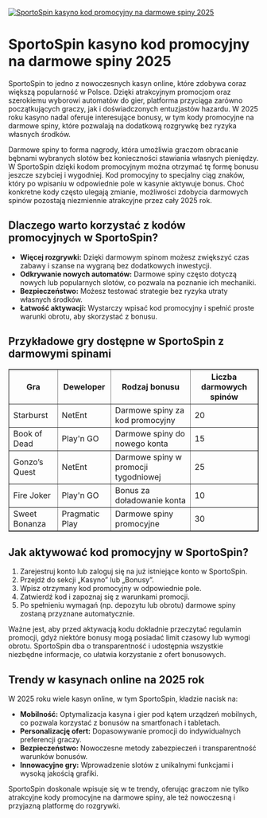 [![SportoSpin kasyno kod promocyjny na darmowe spiny 2025](https://123-caf.pages.dev/gitsignup.png)](https://vrmoo.ru/Bt82HjjY)

<h1>SportoSpin kasyno kod promocyjny na darmowe spiny 2025</h1> <p>SportoSpin to jedno z nowoczesnych kasyn online, które zdobywa coraz większą popularność w Polsce. Dzięki atrakcyjnym promocjom oraz szerokiemu wyborowi automatów do gier, platforma przyciąga zarówno początkujących graczy, jak i doświadczonych entuzjastów hazardu. W 2025 roku kasyno nadal oferuje interesujące bonusy, w tym kody promocyjne na darmowe spiny, które pozwalają na dodatkową rozgrywkę bez ryzyka własnych środków.</p> <p>Darmowe spiny to forma nagrody, która umożliwia graczom obracanie bębnami wybranych slotów bez konieczności stawiania własnych pieniędzy. W SportoSpin dzięki kodom promocyjnym można otrzymać tę formę bonusu jeszcze szybciej i wygodniej. Kod promocyjny to specjalny ciąg znaków, który po wpisaniu w odpowiednie pole w kasynie aktywuje bonus. Choć konkretne kody często ulegają zmianie, możliwości zdobycia darmowych spinów pozostają niezmiennie atrakcyjne przez cały 2025 rok.</p> <h2>Dlaczego warto korzystać z kodów promocyjnych w SportoSpin?</h2> <ul>   <li><strong>Więcej rozgrywki:</strong> Dzięki darmowym spinom możesz zwiększyć czas zabawy i szanse na wygraną bez dodatkowych inwestycji.</li>   <li><strong>Odkrywanie nowych automatów:</strong> Darmowe spiny często dotyczą nowych lub popularnych slotów, co pozwala na poznanie ich mechaniki.</li>   <li><strong>Bezpieczeństwo:</strong> Możesz testować strategie bez ryzyka utraty własnych środków.</li>   <li><strong>Łatwość aktywacji:</strong> Wystarczy wpisać kod promocyjny i spełnić proste warunki obrotu, aby skorzystać z bonusu.</li> </ul> <h2>Przykładowe gry dostępne w SportoSpin z darmowymi spinami</h2> <table border="1" cellpadding="8" cellspacing="0">   <thead>     <tr>       <th>Gra</th>       <th>Deweloper</th>       <th>Rodzaj bonusu</th>       <th>Liczba darmowych spinów</th>     </tr>   </thead>   <tbody>     <tr>       <td>Starburst</td>       <td>NetEnt</td>       <td>Darmowe spiny za kod promocyjny</td>       <td>20</td>     </tr>     <tr>       <td>Book of Dead</td>       <td>Play'n GO</td>       <td>Darmowe spiny do nowego konta</td>       <td>15</td>     </tr>     <tr>       <td>Gonzo’s Quest</td>       <td>NetEnt</td>       <td>Darmowe spiny w promocji tygodniowej</td>       <td>25</td>     </tr>     <tr>       <td>Fire Joker</td>       <td>Play'n GO</td>       <td>Bonus za doładowanie konta</td>       <td>10</td>     </tr>     <tr>       <td>Sweet Bonanza</td>       <td>Pragmatic Play</td>       <td>Darmowe spiny promocyjne</td>       <td>30</td>     </tr>   </tbody> </table> <h2>Jak aktywować kod promocyjny w SportoSpin?</h2> <ol>   <li>Zarejestruj konto lub zaloguj się na już istniejące konto w SportoSpin.</li>   <li>Przejdź do sekcji „Kasyno” lub „Bonusy”.</li>   <li>Wpisz otrzymany kod promocyjny w odpowiednie pole.</li>   <li>Zatwierdź kod i zapoznaj się z warunkami promocji.</li>   <li>Po spełnieniu wymagań (np. depozytu lub obrotu) darmowe spiny zostaną przyznane automatycznie.</li> </ol> <p>Ważne jest, aby przed aktywacją kodu dokładnie przeczytać regulamin promocji, gdyż niektóre bonusy mogą posiadać limit czasowy lub wymogi obrotu. SportoSpin dba o transparentność i udostępnia wszystkie niezbędne informacje, co ułatwia korzystanie z ofert bonusowych.</p> <h2>Trendy w kasynach online na 2025 rok</h2> <p>W 2025 roku wiele kasyn online, w tym SportoSpin, kładzie nacisk na:</p> <ul>   <li><strong>Mobilność:</strong> Optymalizacja kasyna i gier pod kątem urządzeń mobilnych, co pozwala korzystać z bonusów na smartfonach i tabletach.</li>   <li><strong>Personalizację ofert:</strong> Dopasowywanie promocji do indywidualnych preferencji graczy.</li>   <li><strong>Bezpieczeństwo:</strong> Nowoczesne metody zabezpieczeń i transparentność warunków bonusów.</li>   <li><strong>Innowacyjne gry:</strong> Wprowadzenie slotów z unikalnymi funkcjami i wysoką jakością grafiki.</li> </ul> <p>SportoSpin doskonale wpisuje się w te trendy, oferując graczom nie tylko atrakcyjne kody promocyjne na darmowe spiny, ale też nowoczesną i przyjazną platformę do rozgrywki.</p>